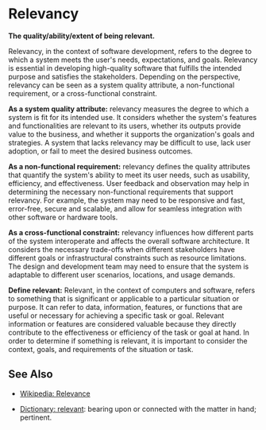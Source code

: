 # Relevancy

**The quality/ability/extent of being relevant.**

<span data-chatgpt-prompt="explain relevancy (system quality attribute, non-functional requirement, cross-functional constraint)">

Relevancy, in the context of software development, refers to the degree to which a system meets the user's needs, expectations, and goals. Relevancy is essential in developing high-quality software that fulfills the intended purpose and satisfies the stakeholders. Depending on the perspective, relevancy can be seen as a system quality attribute, a non-functional requirement, or a cross-functional constraint.

**As a system quality attribute:** relevancy measures the degree to which a system is fit for its intended use. It considers whether the system's features and functionalities are relevant to its users, whether its outputs provide value to the business, and whether it supports the organization's goals and strategies. A system that lacks relevancy may be difficult to use, lack user adoption, or fail to meet the desired business outcomes.

**As a non-functional requirement:** relevancy defines the quality attributes that quantify the system's ability to meet its user needs, such as usability, efficiency, and effectiveness. User feedback and observation may help in determining the necessary non-functional requirements that support relevancy. For example, the system may need to be responsive and fast, error-free, secure and scalable, and allow for seamless integration with other software or hardware tools.

**As a cross-functional constraint:** relevancy influences how different parts of the system interoperate and affects the overall software architecture. It considers the necessary trade-offs when different stakeholders have different goals or infrastructural constraints such as resource limitations. The design and development team may need to ensure that the system is adaptable to different user scenarios, locations, and usage demands.


</span>

**Define relevant:** <span data-chatgpt-prompt="define relevant (computers and software)">Relevant, in the context of computers and software, refers to something that is significant or applicable to a particular situation or purpose. It can refer to data, information, features, or functions that are useful or necessary for achieving a specific task or goal. Relevant information or features are considered valuable because they directly contribute to the effectiveness or efficiency of the task or goal at hand. In order to determine if something is relevant, it is important to consider the context, goals, and requirements of the situation or task.</span>

## See Also

* [Wikipedia: Relevance](https://wikipedia.org/wiki/Relevance)

* [Dictionary: relevant](https://www.dictionary.com/browse/relevant): bearing upon or connected with the matter in hand; pertinent.
